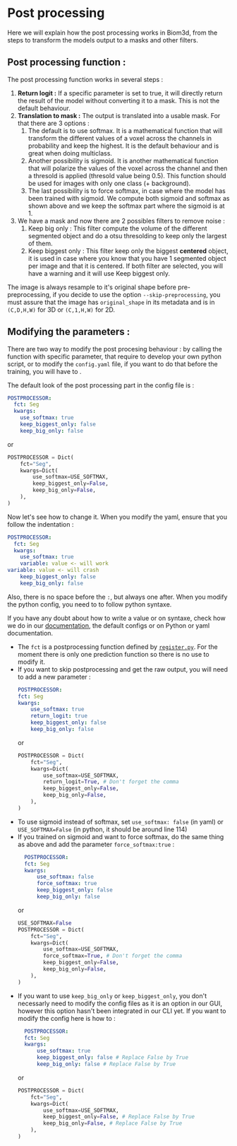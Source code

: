 # Post processing
Here we will explain how the post processing works in Biom3d, from the steps to transform the models output to a masks and other filters.

## Post processing function :
The post processing function works in several steps :
1. **Return logit :** If a specific parameter is set to true, it will directly return the result of the model without converting it to a mask. This is not the default behaviour. 
2. **Translation to mask :** The output is translated into a usable mask. For that there are 3 options :
   1. The default is to use softmax. It is a mathematical function that will transform the different values of a voxel across the channels in probability and keep the highest. It is the default behaviour and is great when doing multiclass.
   2. Another possibility is sigmoid. It is another mathematical function that will polarize the values of the voxel across the channel and then a thresold is applied (thresold value being 0.5). This function should be used for images with only one class (+ background).
   3. The last possibility is to force softmax, in case where the model has been trained with sigmoid. We compute both sigmoid and softmax as shown above and we keep the softmax part where the sigmoid is at 1. 
3. We have a mask and now there are 2 possibles filters to remove noise :
   1. Keep big only : This filter compute the volume of the different segmented object and do a otsu thresolding to keep only the largest of them.
   2. Keep biggest only : This filter keep only the biggest **centered** object, it is used in case where you know that you have 1 segmented object per image and that it is centered.
   If both filter are selected, you will have a warning and it will use Keep biggest only.

The image is always resample to it's original shape before pre-preprocessing, if you decide to use the option `--skip-preprocessing`, you must assure that the image has `original_shape` in its metadata and is in `(C,D,H,W)` for 3D or `(C,1,H,W)` for 2D.

## Modifying the parameters :
There are two way to modify the post procesing behaviour : by calling the function with specific parameter, that require to develop your own python script, or to modify the `config.yaml` file, if you want to do that before the training, you will have to . 

The default look of the post processing part in the config file is :
```yaml
POSTPROCESSOR:
  fct: Seg
  kwargs:
    use_softmax: true
    keep_biggest_only: false
    keep_big_only: false
```
or 
```python
POSTPROCESSOR = Dict(
    fct="Seg",
    kwargs=Dict(
        use_softmax=USE_SOFTMAX,
        keep_biggest_only=False,
        keep_big_only=False,
    ),
)
```
Now let's see how to change it. When you modify the yaml, ensure that you follow the indentation :
```yaml
POSTPROCESSOR:
  fct: Seg
  kwargs:
    use_softmax: true
    variable: value <- will work
variable: value <- will crash
    keep_biggest_only: false
    keep_big_only: false
```
Also, there is no space before the `:`, but always one after. 
When you modify the python config, you need to to follow python syntaxe. 

If you have any doubt about how to write a value or on syntaxe, check how we do in our [documentation](../tuto/config.md), the default configs or on Python or yaml documentation.

- The `fct` is a postprocessing function defined by [`register.py`](../api/register.rst). For the moment there is only one prediction function so there is no use to modify it.
- If you want to skip postprocessing and get the raw output, you will need to add a new parameter :
    ```yaml
    POSTPROCESSOR:
    fct: Seg
    kwargs:
        use_softmax: true
        return_logit: true
        keep_biggest_only: false
        keep_big_only: false
    ```
    or 
    ```python
    POSTPROCESSOR = Dict(
        fct="Seg",
        kwargs=Dict(
            use_softmax=USE_SOFTMAX,
            return_logit=True, # Don't forget the comma
            keep_biggest_only=False,
            keep_big_only=False,
        ),
    )
    ```
- To use sigmoid instead of softmax, set `use_softmax: false` (in yaml) or `USE_SOFTMAX=False` (in python, it should be around line 114)
- If you trained on sigmoid and want to force softmax, do the same thing as above and add the parameter `force_softmax:true` :
  ```yaml
    POSTPROCESSOR:
    fct: Seg
    kwargs:
        use_softmax: false
        force_softmax: true
        keep_biggest_only: false
        keep_big_only: false
    ```
    or 
    ```python
    USE_SOFTMAX=False
    POSTPROCESSOR = Dict(
        fct="Seg",
        kwargs=Dict(
            use_softmax=USE_SOFTMAX,
            force_softmax=True, # Don't forget the comma
            keep_biggest_only=False,
            keep_big_only=False,
        ),
    )
    ```
- If you want to use `keep_big_only` or `keep_biggest_only`, you don't necessarly need to modify the config files as it is an option in our GUI, however this option hasn't been integrated in our CLI yet. If you want to modify the config here is how to :
  ```yaml
    POSTPROCESSOR:
    fct: Seg
    kwargs:
        use_softmax: true
        keep_biggest_only: false # Replace False by True
        keep_big_only: false # Replace False by True
    ```
    or 
    ```python
    POSTPROCESSOR = Dict(
        fct="Seg",
        kwargs=Dict(
            use_softmax=USE_SOFTMAX,
            keep_biggest_only=False, # Replace False by True
            keep_big_only=False, # Replace False by True
        ),
    )
    ```